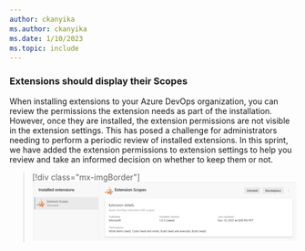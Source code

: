 ```yaml
---
author: ckanyika
ms.author: ckanyika
ms.date: 1/10/2023
ms.topic: include
---
```


### Extensions should display their Scopes 

When installing extensions to your Azure DevOps organization, you can review the permissions the extension needs as part of the installation. However, once they are installed, the extension permissions are not visible in the extension settings. This has posed a challenge for administrators needing to perform a periodic review of installed extensions. In this sprint, we have added the extension permissions to extension settings to help you review and take an informed decision on whether to keep them or not.

> [!div class="mx-imgBorder"]
> ![Create personal access tokens to deploy to Marketplace](../../media/214-general-01.png)